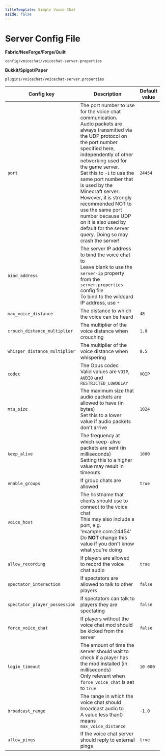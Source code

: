 ```yaml
---
titleTemplate: Simple Voice Chat
aside: false
---
```


# Server Config File

**Fabric/NeoForge/Forge/Quilt**

`config/voicechat/voicechat-server.properties`

**Bukkit/Spigot/Paper**

`plugins/voicechat/voicechat-server.properties`


| Config key                    | Description                                                                                                                                                                                                                                                                                                                                                                                                                                                                         | Default value |
| ----------------------------- | ----------------------------------------------------------------------------------------------------------------------------------------------------------------------------------------------------------------------------------------------------------------------------------------------------------------------------------------------------------------------------------------------------------------------------------------------------------------------------------- | ------------- |
| `port`                        | The port number to use for the voice chat communication.<br/>Audio packets are always transmitted via the UDP protocol on the port number specified here, independently of other networking used for the game server.<br/>Set this to `-1` to use the same port number that is used by the Minecraft server.<br/>However, it is strongly recommended NOT to use the same port number because UDP on it is also used by default for the server query. Doing so may crash the server! | `24454`       |
| `bind_address`                | The server IP address to bind the voice chat to<br/>Leave blank to use the `server-ip` property from the `server.properties` config file<br/>To bind to the wildcard IP address, use `*`                                                                                                                                                                                                                                                                                            | ` `           |
| `max_voice_distance`          | The distance to which the voice can be heard                                                                                                                                                                                                                                                                                                                                                                                                                                        | `48`          |
| `crouch_distance_multiplier`  | The multiplier of the voice distance when crouching                                                                                                                                                                                                                                                                                                                                                                                                                                 | `1.0`         |
| `whisper_distance_multiplier` | The multiplier of the voice distance when whispering                                                                                                                                                                                                                                                                                                                                                                                                                                | `0.5`         |
| `codec`                       | The Opus codec<br/>Valid values are `VOIP`, `AUDIO` and `RESTRICTED_LOWDELAY`                                                                                                                                                                                                                                                                                                                                                                                                       | `VOIP`        |
| `mtu_size`                    | The maximum size that audio packets are allowed to have (in bytes)<br/>Set this to a lower value if audio packets don't arrive                                                                                                                                                                                                                                                                                                                                                      | `1024`        |
| `keep_alive`                  | The frequency at which keep-alive packets are sent (in milliseconds)<br/>Setting this to a higher value may result in timeouts                                                                                                                                                                                                                                                                                                                                                      | `1000`        |
| `enable_groups`               | If group chats are allowed                                                                                                                                                                                                                                                                                                                                                                                                                                                          | `true`        |
| `voice_host`                  | The hostname that clients should use to connect to the voice chat<br/>This may also include a port, e.g. 'example.com:24454'<br/>Do **NOT** change this value if you don't know what you're doing                                                                                                                                                                                                                                                                                   | ` `           |
| `allow_recording`             | If players are allowed to record the voice chat audio                                                                                                                                                                                                                                                                                                                                                                                                                               | `true`        |
| `spectator_interaction`       | If spectators are allowed to talk to other players                                                                                                                                                                                                                                                                                                                                                                                                                                  | `false`       |
| `spectator_player_possession` | If spectators can talk to players they are spectating                                                                                                                                                                                                                                                                                                                                                                                                                               | `false`       |
| `force_voice_chat`            | If players without the voice chat mod should be kicked from the server                                                                                                                                                                                                                                                                                                                                                                                                              | `false`       |
| `login_timeout`               | The amount of time the server should wait to check if a player has the mod installed (in milliseconds)<br/>Only relevant when `force_voice_chat` is set to `true`                                                                                                                                                                                                                                                                                                                   | `10 000`      |
| `broadcast_range`             | The range in which the voice chat should broadcast audio to<br/>A value less than0 means `max_voice_distance`                                                                                                                                                                                                                                                                                                                                                                       | `-1.0`        |
| `allow_pings`                 | If the voice chat server should reply to external pings                                                                                                                                                                                                                                                                                                                                                                                                                             | `true`        |
